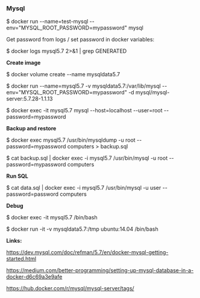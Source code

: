 
### Mysql

$ docker run  --name=test-mysql --env="MYSQL_ROOT_PASSWORD=mypassword" mysql

Get password  from logs / set  password in docker variables:

$ docker logs mysql5.7  2>&1 | grep GENERATED


**Create image**

$ docker volume create --name mysqldata5.7 

$ docker run --name=mysql5.7  -v mysqldata5.7:/var/lib/mysql --env="MYSQL_ROOT_PASSWORD=mypassword" -d mysql/mysql-server:5.7.28-1.1.13

$ docker exec -it mysql5.7  mysql --host=localhost --user=root --password=mypassword 


**Backup and restore**

$ docker exec mysql5.7 /usr/bin/mysqldump -u root --password=mypassword computers > backup.sql

$ cat backup.sql | docker exec -i mysql5.7 /usr/bin/mysql -u root --password=mypassword computers

**Run SQL**

$ cat data.sql  | docker exec  -i  mysql5.7 /usr/bin/mysql -u user --password=password  computers

**Debug**

$ docker exec -it mysql5.7  /bin/bash

$ docker run -it -v mysqldata5.7:/tmp ubuntu:14.04 /bin/bash

**Links:**

https://dev.mysql.com/doc/refman/5.7/en/docker-mysql-getting-started.html

https://medium.com/better-programming/setting-up-mysql-database-in-a-docker-d6c69a3e9afe

https://hub.docker.com/r/mysql/mysql-server/tags/

